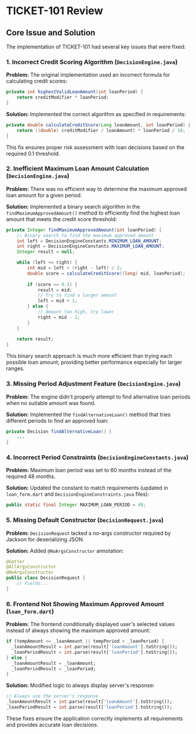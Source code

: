 # TICKET-101 Review

## Core Issue and Solution

The implementation of TICKET-101 had several key issues that were fixed:

### 1. Incorrect Credit Scoring Algorithm (`DecisionEngine.java`)

**Problem:** The original implementation used an incorrect formula for calculating credit scores:
```java
private int highestValidLoanAmount(int loanPeriod) {
    return creditModifier * loanPeriod;
}
```

**Solution:** Implemented the correct algorithm as specified in requirements:
```java
private double calculateCreditScore(Long loanAmount, int loanPeriod) {
    return ((double) creditModifier / loanAmount) * loanPeriod / 10;
}
```
This fix ensures proper risk assessment with loan decisions based on the required 0.1 threshold.

### 2. Inefficient Maximum Loan Amount Calculation (`DecisionEngine.java`)

**Problem:** There was no efficient way to determine the maximum approved loan amount for a given period.

**Solution:** Implemented a binary search algorithm in the `findMaximumApprovedAmount()` method to efficiently find the highest loan amount that meets the credit score threshold:
```java
private Integer findMaximumApprovedAmount(int loanPeriod) {
    // Binary search to find the maximum approved amount
    int left = DecisionEngineConstants.MINIMUM_LOAN_AMOUNT;
    int right = DecisionEngineConstants.MAXIMUM_LOAN_AMOUNT;
    Integer result = null;

    while (left <= right) {
        int mid = left + (right - left) / 2;
        double score = calculateCreditScore((long) mid, loanPeriod);
        
        if (score >= 0.1) {
            result = mid;
            // Try to find a larger amount
            left = mid + 1;
        } else {
            // Amount too high, try lower
            right = mid - 1;
        }
    }
    
    return result;
}
```
This binary search approach is much more efficient than trying each possible loan amount, providing better performance especially for larger ranges.

### 3. Missing Period Adjustment Feature (`DecisionEngine.java`)

**Problem:** The engine didn't properly attempt to find alternative loan periods when no suitable amount was found.

**Solution:** Implemented the `findAlternativeLoan()` method that tries different periods to find an approved loan:
```java
private Decision findAlternativeLoan() {
    ...
}
```

### 4. Incorrect Period Constraints (`DecisionEngineConstants.java`)

**Problem:** Maximum loan period was set to 60 months instead of the required 48 months.

**Solution:** Updated the constant to match requirements (updated in `loan_form.dart` and `DecisionEngineConstraints.java` files):
```java
public static final Integer MAXIMUM_LOAN_PERIOD = 48;
```

### 5. Missing Default Constructor (`DecisionRequest.java`)

**Problem:** `DecisionRequest` lacked a no-args constructor required by Jackson for deserializing JSON.

**Solution:** Added `@NoArgsConstructor` annotation:
```java
@Getter
@AllArgsConstructor
@NoArgsConstructor
public class DecisionRequest {
    // Fields...
}
```

### 6. Frontend Not Showing Maximum Approved Amount (`loan_form.dart`)

**Problem:** The frontend conditionally displayed user's selected values instead of always showing the maximum approved amount:
```dart
if (tempAmount <= _loanAmount || tempPeriod > _loanPeriod) {
  _loanAmountResult = int.parse(result['loanAmount'].toString());
  _loanPeriodResult = int.parse(result['loanPeriod'].toString());
} else {
  _loanAmountResult = _loanAmount;
  _loanPeriodResult = _loanPeriod;
}
```

**Solution:** Modified logic to always display server's response:
```dart
// Always use the server's response
_loanAmountResult = int.parse(result['loanAmount'].toString());
_loanPeriodResult = int.parse(result['loanPeriod'].toString());
```

These fixes ensure the application correctly implements all requirements and provides accurate loan decisions. 